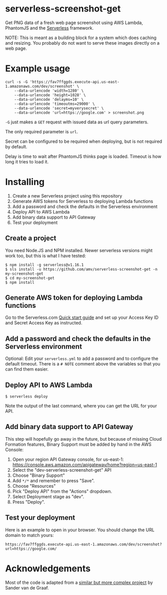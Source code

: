 # serverless-screenshot-get

Get PNG data of a fresh web page screenshot using AWS Lambda, PhantomJS and the [Serverless](https://github.com/serverless/serverless) framework.

NOTE: This is meant as a building block for a system which does caching and resizing. You probably do not want to serve these images directly on a web page.

# Example usage

    curl -s -G 'https://fav7ffggds.execute-api.us-east-1.amazonaws.com/dev/screenshot' \
        --data-urlencode 'width=1280' \
        --data-urlencode 'height=1028' \
        --data-urlencode 'delayms=10' \
        --data-urlencode 'timeoutms=29000' \
        --data-urlencode 'secret=myverysecret' \
        --data-urlencode 'url=https://google.com' > screenshot.png

`-G` just makes a `GET` request with issued data as url query parameters.

The only required parameter is `url`.

Secret can be configured to be required when deploying, but is not required by default.

Delay is time to wait after PhantomJS thinks page is loaded. Timeout is how long it tries to load it.

# Installing

1. Create a new Serverless project using this repository
2. Generate AWS tokens for Serverless to deploying Lambda functions
3. Add a password and check the defaults in the Serverless environment
4. Deploy API to AWS Lambda
5. Add binary data support to API Gateway
6. Test your deployment

## Create a project

You need Node.JS and NPM installed. Newer serverless versions might work too, but this is what I have tested:

    $ npm install -g serverless@v1.16.1
    $ sls install -u https://github.com/amv/serverless-screenshot-get -n my-screenshot-get
    $ cd my-screenshot-get
    $ npm install

## Generate AWS token for deploying Lambda functions

Go to the Serverless.com [Quick start guide](https://serverless.com/framework/docs/providers/aws/guide/quick-start/) and set up your Access Key ID and Secret Access Key as instructed.

## Add a password and check the defaults in the Serverless environment

Optional: Edit your `serverless.yml` to add a password and to configure the default timeout. There is a `# NOTE` comment above the variables so that you can find them easier.

## Deploy API to AWS Lambda

    $ serverless deploy

Note the output of the last command, where you can get the URL for your API.

## Add binary data support to API Gateway

This step will hopefully go away in the future, but because of missing Cloud Formation features, Binary Support must be added by hand in the AWS Console:

 1. Open your region API Gateway console, for us-east-1: https://console.aws.amazon.com/apigateway/home?region=us-east-1
 2. Select the "dev-serverless-screenshot-get" API
 3. Choose "Binary Support"
 4. Add `*/*` and remember to press "Save".
 5. Choose "Resources"
 6. Pick "Deploy API" from the "Actions" dropdown.
 7. Select Deployment stage as "dev".
 8. Press "Deploy".

## Test your deployment

Here is an example to open in your browser. You should change the URL domain to match yours:

    https://fav7ffggds.execute-api.us-east-1.amazonaws.com/dev/screenshot?url=https://google.com/

# Acknowledgements

Most of the code is adapted from a [similar but more complex project](https://github.com/svdgraaf/serverless-screenshot) by Sander van de Graaf.
